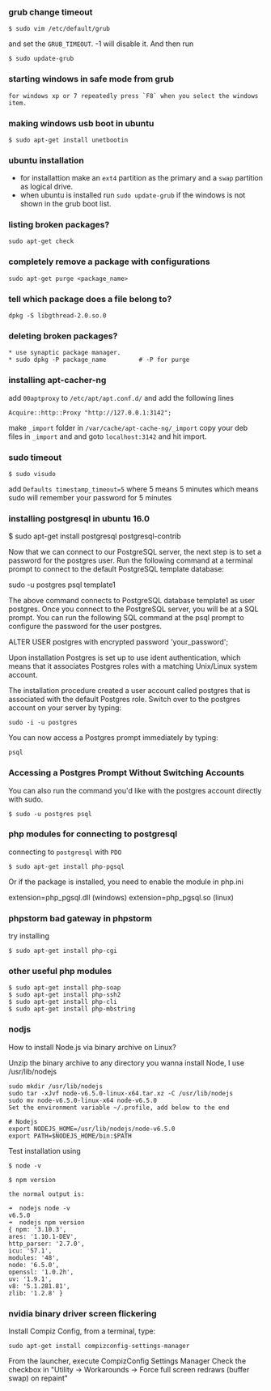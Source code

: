 
### grub change timeout

	$ sudo vim /etc/default/grub 
	
and set the `GRUB_TIMEOUT`. 
-1 will disable it. And then run

	$ sudo update-grub

### starting windows in safe mode from grub

	for windows xp or 7 repeatedly press `F8` when you select the windows item.
	
### making windows usb boot in ubuntu

	$ sudo apt-get install unetbootin

### ubuntu installation

* for installattion make an `ext4` partition as the primary and a `swap` partition as logical drive.
* when ubuntu is installed run `sudo update-grub` if the windows is not shown in the grub boot list.

### listing broken packages?

	sudo apt-get check

### completely remove a package with configurations
	
	sudo apt-get purge <package_name>

### tell which package does a file belong to?
	
	dpkg -S libgthread-2.0.so.0
	
### deleting broken packages?

	* use synaptic package manager.
	* sudo dpkg -P package_name			# -P for purge

### installing apt-cacher-ng

add `00aptproxy` to `/etc/apt/apt.conf.d/` and add the following lines

	Acquire::http::Proxy "http://127.0.0.1:3142";


make `_import` folder in `/var/cache/apt-cache-ng/_import` copy your deb files in `_import` and
and goto `localhost:3142` and hit import.

### sudo timeout

	$ sudo visudo

add `Defaults timestamp_timeout=5` where 5 means 5 minutes which means sudo will remember your password
for 5 minutes

### installing postgresql in ubuntu 16.0

$ sudo apt-get install postgresql postgresql-contrib

 Now that we can connect to our PostgreSQL server, the next step is to set a password for the postgres user. Run the following command at a terminal prompt to connect to the default PostgreSQL template database:

sudo -u postgres psql template1

The above command connects to PostgreSQL database template1 as user postgres. Once you connect to the PostgreSQL server, you will be at a SQL prompt. You can run the following SQL command at the psql prompt to configure the password for the user postgres.

ALTER USER postgres with encrypted password 'your_password';


Upon installation Postgres is set up to use ident authentication, which means that it associates Postgres roles with
a matching Unix/Linux system account.

The installation procedure created a user account called postgres that is associated with the default Postgres role.
Switch over to the postgres account on your server by typing:

    sudo -i -u postgres

You can now access a Postgres prompt immediately by typing:

    psql


### Accessing a Postgres Prompt Without Switching Accounts

You can also run the command you'd like with the postgres account directly with sudo.

	$ sudo -u postgres psql

### php modules for connecting to postgresql

connecting to `postgresql` with `PDO`

	$ sudo apt-get install php-pgsql

Or if the package is installed, you need to enable the module in php.ini

extension=php_pgsql.dll (windows)
extension=php_pgsql.so (linux)

### phpstorm bad gateway in phpstorm

try installing

	$ sudo apt-get install php-cgi

### other useful php modules

	$ sudo apt-get install php-soap
	$ sudo apt-get install php-ssh2
	$ sudo apt-get install php-cli
	$ sudo apt-get install php-mbstring



### nodjs

How to install Node.js via binary archive on Linux?

Unzip the binary archive to any directory you wanna install Node, I use /usr/lib/nodejs

    sudo mkdir /usr/lib/nodejs
    sudo tar -xJvf node-v6.5.0-linux-x64.tar.xz -C /usr/lib/nodejs
    sudo mv node-v6.5.0-linux-x64 node-v6.5.0
    Set the environment variable ~/.profile, add below to the end

    # Nodejs
    export NODEJS_HOME=/usr/lib/nodejs/node-v6.5.0
    export PATH=$NODEJS_HOME/bin:$PATH

Test installation using

    $ node -v

    $ npm version

    the normal output is:

    ➜  nodejs node -v
    v6.5.0
    ➜  nodejs npm version
    { npm: '3.10.3',
    ares: '1.10.1-DEV',
    http_parser: '2.7.0',
    icu: '57.1',
    modules: '48',
    node: '6.5.0',
    openssl: '1.0.2h',
    uv: '1.9.1',
    v8: '5.1.281.81',
    zlib: '1.2.8' }

### nvidia binary driver screen flickering

Install Compiz Config, from a terminal, type:

    sudo apt-get install compizconfig-settings-manager

From the launcher, execute CompizConfig Settings Manager
Check the checkbox in "Utility -> Workarounds -> Force full screen redraws (buffer swap) on repaint"

